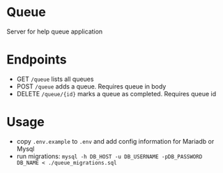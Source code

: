 # Queue

Server for help queue application

# Endpoints

- GET `/queue` lists all queues
- POST `/queue` adds a queue. Requires queue in body
- DELETE `/queue/{id}` marks a queue as completed. Requires queue id

# Usage

- copy `.env.example` to `.env` and add config information for Mariadb or Mysql
- run migrations: `mysql -h DB_HOST -u DB_USERNAME -pDB_PASSWORD DB_NAME < ./queue_migrations.sql`

